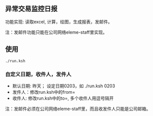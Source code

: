 ## 异常交易监控日报

功能实现: 读取excel, 计算，绘图，生成报表，发邮件。

注：发邮件功能只能在公司网络eleme-staff里实现。

## 使用

```
./run.ksh
```

### 自定义日期，收件人，发件人

* 默认日期: 昨天； 设定日期0203，如 ./run.ksh 0203 
* 发件人：修改run.ksh中的from=
* 收件人: 修改run.ksh中的to=, 多个收件人用逗号隔开

注：发邮件必须在公司网络eleme-staff里，而且收发件人只能是公司邮箱。

